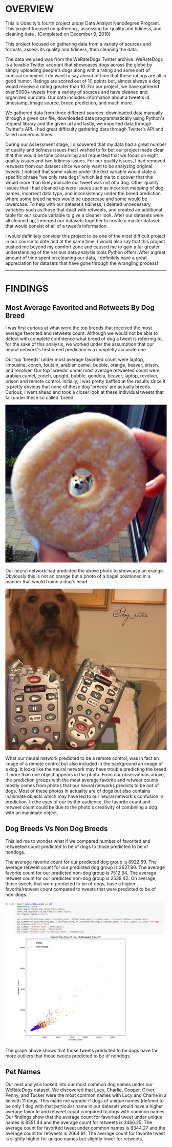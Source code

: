 
# OVERVIEW
This is Udacity's fourth project under Data Analyst Nanodegree Program. This project focused on gathering , assessing for quality and tidiness, and cleaning data .  (Completed on December 9, 2018)


This project focused on gathering data from a variety of sources and formats, assess its quality and tidiness, then cleaning the data.


The data we used was from the WeRateDogs Twitter archive. WeRateDogs is a lovable Twitter account that showcases dogs across the globe by simply uploading people's dogs along with a rating and some sort of comical comment. I do want to say ahead of time that these ratings are all in good humor. Ratings are scored out of 10 points but, almost always a dog would receive a rating greater than 10. For our project, we have gathered over 5000+ tweets from a variety of sources and have cleaned and organized our data. Our data includes information about a tweet's id, timestamp, image source, breed prediction, and much more.


We gathered data from three different sources: downloaded data manually through a given csv file, downloaded data programmatically using Python's request library and the given url and lastly, we imported data through Twitter's API. I had great difficulty gathering data through Twitter’s API and failed numerous times.


During our Assessment stage, I discovered that my data had a great number of quality and tidiness issues that I wished to fix but our project made clear that this would be time consuming and requested that we focus on eight quality issues and two tidiness issues. For our quality issues, I had removed retweets from our dataset since we only want to be analyzing original tweets. I noticed that some values under the text variable would state a specific phrase “we only rate dogs” which led me to discover that this would more than likely indicate our tweet was not of a dog. Other quality issues that I had cleaned up were issues such as incorrect mapping of dog names, incorrect data type, and inconsistency under the breed prediction where some breed names would be uppercase and some would be lowercase. To help with our dataset’s tidiness, I deleted unnecessary variables such as those that dealt with retweets, and created an additional table for our source variable to give a cleaner look. After our datasets were all cleaned up, I merged our datasets together to create a master dataset that would consist of all of a tweet’s information.


I would definitely consider this project to be one of the most difficult project in our course to date and at the same time, I would also say that this project pushed me beyond my comfort zone and caused me to gain a far greater understanding of the various data analysis tools Python offers. After a great amount of time spent on cleaning our data, I definitely have a great appreciation for datasets that have gone through the wrangling process!

***

# FINDINGS

## Most Average Favorited and Retweets By Dog Breed


I was first curious at what were the top breeds that received the most average favorited and retweets count. Although we would not be able to detect with complete confidence what breed of dog a tweet is referring to, for the sake of this analysis, we worked under the assumption that our neural network's first breed prediction is a completly accurate one.


Our top 'breeds' under most average favorited count were laptop, limousine, conch, foutain, arabian camel, bubble, orange, beaver, prison, and revolver. Our top 'breeds' under most average retweeted count were arabian camel, conch, upright, bubble, gondola, beaver, laptop, revolver, prison and remote control. Initially, I was pretty baffled at the results since it is pretty obvious that none of these dog 'breeds' are actually breeds. Curious, I went ahead and took a closer look at these individual tweets that fall under these so called 'breed'.


<img src='img/img1.jpg'>


Our neural network had predicted the above photo to showcase an orange. Obviously this is not an orange but a photo of a bagel positioned in a manner that would frame a dog's head.


<img src='img/img2.jpg'>


What our neural network predicted to be a remote control, was in fact an image of a remote control but also included in the background an image of a dog. It looks like the neural network may have trouble predicting the breed if more than one object appears in the photo. From our observations above, the prediction groups with the most average favorite and retweet counts mostly comes from photos that our neural networks predicts to be not of dogs. Most of these photos in actuality are of dogs but also contains inanimate objects which may have led to our neural network's confusion in prediction. In the eyes of our twitter audience, the favorite count and retweet count could be due to the photo's creativity of combining a dog with an inanimate object.



## Dog Breeds Vs Non Dog Breeds

This led me to wonder what if we compared number of favorited and retweeted count predicted to be of dogs to those predicted to be of nondogs.



The average favorite count for our predicted dog group is 8922.69. The average retweet count for our predicted dog group is 2627.80. The average favorite count for our predicted non-dog group is 7512.94. The average retweet count for our predicted non-dog group is 2538.42. On average, those tweets that were predicted to be of dogs, have a higher favorite/retweet count compared to tweets that were predicted to be of non-dogs.


<img src='img/img3.jpg'>


The graph above shows that those tweets predicted to be dogs have far more outliers that those tweets predicted to be of nondogs.



## Pet Names

Our next analysis looked into our most common dog names under our WeRateDogs dataset. We discovered that Lucy, Charlie, Cooper, Oliver, Penny, and Tucker were the most common names with Lucy and Charlie in a tie with 11 dogs. This made me wonder if dogs of unique names (defined to be only 1 dog with that particular name in our dataset) would have a higher average favorite and retweet count compared to dogs with common names. Our findings show that the average count for favorited tweet under unique names is 8551.44 and the average count for retweets is 2466.25. The average count for favorited tweet under common names is 8344.27 and the average count for retweets is 2664.91. The average count for favorite tweet is slightly higher for unique names but slightly lower for retweets.
